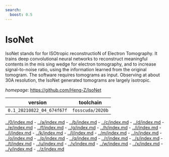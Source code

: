 ```yaml
---
search:
  boost: 0.5
---
```

# IsoNet

IsoNet stands for for ISOtropic reconstructioN of Electron Tomography. It trains deep convolutional neural networks to reconstruct meaningful contents in the mis sing wedge for electron tomography, and to increase signal-to-noise ratio,       using the information learned from the original tomogram. The software requires  tomograms as input. Observing at about 30A resolution, the IsoNet generated      tomograms are largely isotropic.

*homepage*: <https://github.com/Heng-Z/IsoNet>

version | toolchain
--------|----------
``0.1_20210822_04_674f67f`` | ``fosscuda/2020b``

[../0/index.md](0) - [../a/index.md](a) - [../b/index.md](b) - [../c/index.md](c) - [../d/index.md](d) - [../e/index.md](e) - [../f/index.md](f) - [../g/index.md](g) - [../h/index.md](h) - [../i/index.md](i) - [../j/index.md](j) - [../k/index.md](k) - [../l/index.md](l) - [../m/index.md](m) - [../n/index.md](n) - [../o/index.md](o) - [../p/index.md](p) - [../q/index.md](q) - [../r/index.md](r) - [../s/index.md](s) - [../t/index.md](t) - [../u/index.md](u) - [../v/index.md](v) - [../w/index.md](w) - [../x/index.md](x) - [../y/index.md](y) - [../z/index.md](z)

